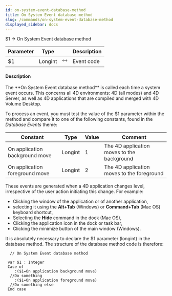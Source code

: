 ```yaml
---
id: on-system-event-database-method
title: On System Event database method
slug: /commands/on-system-event-database-method
displayed_sidebar: docs
---
```


<!--REF #_command_.On System Event database method.Syntax-->$1 -> On System Event database method<!-- END REF-->
<!--REF #_command_.On System Event database method.Params-->
| Parameter | Type |  | Description |
| --- | --- | --- | --- |
| $1 | Longint | &#x1F858; | Event code |

<!-- END REF-->

#### Description 

<!--REF #_command_.On System Event database method.Summary-->The **On System Event database method** is called each time a system event occurs.<!-- END REF--> This concerns all 4D environments: 4D (all modes) and 4D Server, as well as 4D applications that are compiled and merged with 4D Volume Desktop.

To process an event, you must test the value of the $1 parameter within the method and compare it to one of the following constants, found in the *Database Events* theme:

| Constant                       | Type    | Value | Comment                                    |
| ------------------------------ | ------- | ----- | ------------------------------------------ |
| On application background move | Longint | 1     | The 4D application moves to the background |
| On application foreground move | Longint | 2     | The 4D application moves to the foreground |

These events are generated when a 4D application changes level, irrespective of the user action initiating this change. For example: 

* Clicking the window of the application or of another application,
* selecting it using the **Alt+Tab** (Windows) or **Command+Tab** (Mac OS) keyboard shortcut,
* Selecting the **Hide** command in the dock (Mac OS),
* Clicking the application icon in the dock or task bar,
* Clicking the minimize button of the main window (Windows).

It is absolutely necessary to declare the $1 parameter (longint) in the database method. The structure of the database method code is therefore:

```4d
  // On System Event database method
 
 var $1 : Integer
 Case of
    :($1=On application background move)
  //Do something
    :($1=On application foreground move)
  //Do something else
 End case
```

